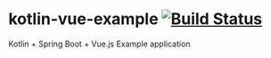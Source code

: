 # kotlin-vue-example [![Build Status](https://travis-ci.org/tsindots/kotlin-springboot-vue-example.svg?branch=master)](https://travis-ci.org/tsindot/kotlin-springboot-vue-example)

Kotlin + Spring Boot + Vue.js Example application
